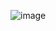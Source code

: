 ![image](https://github.com/JosephxJSP/esx_identity/assets/111652019/7a7873cc-ecd7-4aa4-819e-b10347d152d5)
